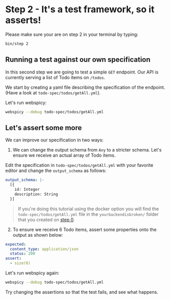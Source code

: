 # Step 2 - It's a test framework, so it asserts!

Please make sure your are on step 2 in your terminal by typing:

```bash
bin/step 2
```

## Running a test against our own specification

In this second step we are going to test a simple `GET` endpoint.
Our API is currently serving a list of Todo items on `/todos`.

We start by creating a yaml file describing the specification of the endpoint. (Have a look at `todo-spec/todos/getAll.yml`).

Let's run webspicy:

```bash
webspicy --debug todo-spec/todos/getAll.yml
```

## Let's assert some more

We can improve our specification in two ways:

1. We can change the output schema from `Any` to a stricter schema. Let's ensure we receive an actual array of Todo items.

Edit the specification in `todo-spec/todos/getAll.yml` with your favorite editor and change the `output_schema` as follows:

```yaml
output_schema: |-
  [{
    id: Integer
    description: String
  }]
```

> If you're doing this tutorial using the docker option you will find the `todo-spec/todos/getAll.yml` file in the `yourbackendisbroken/` folder that you created on [step 0](step-0.html).

2. To ensure we receive 6 Todo items, assert some properties onto the output as shown below:

```yaml
expected:
  content_type: application/json
  status: 200
assert:
  - size(6)
```

Let's run webspicy again:

```bash
webspicy --debug todo-spec/todos/getAll.yml
```

Try changing the assertions so that the test fails, and see what happens.
